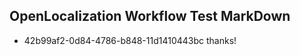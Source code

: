 ## OpenLocalization Workflow Test MarkDown
* 42b99af2-0d84-4786-b848-11d1410443bc thanks!

<!--HONumber=Aug16_HO1-->


